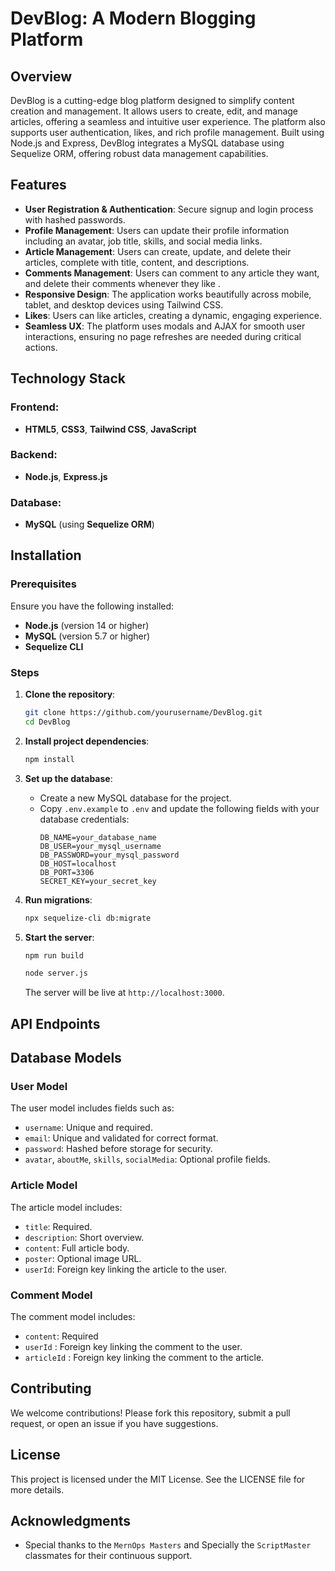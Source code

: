 
# DevBlog: A Modern Blogging Platform

## Overview
DevBlog is a cutting-edge blog platform designed to simplify content creation and management. It allows users to create, edit, and manage articles, offering a seamless and intuitive user experience. The platform also supports user authentication, likes, and rich profile management. Built using Node.js and Express, DevBlog integrates a MySQL database using Sequelize ORM, offering robust data management capabilities.

## Features
- **User Registration & Authentication**: Secure signup and login process with hashed passwords.
- **Profile Management**: Users can update their profile information including an avatar, job title, skills, and social media links.
- **Article Management**: Users can create, update, and delete their articles, complete with title, content, and descriptions.
- **Comments Management**: Users can comment to any article they want, and delete their comments whenever they like .
- **Responsive Design**: The application works beautifully across mobile, tablet, and desktop devices using Tailwind CSS.
- **Likes**: Users can like articles, creating a dynamic, engaging experience.
- **Seamless UX**: The platform uses modals and AJAX for smooth user interactions, ensuring no page refreshes are needed during critical actions.

## Technology Stack

### Frontend:
- **HTML5**, **CSS3**, **Tailwind CSS**, **JavaScript**

### Backend:
- **Node.js**, **Express.js**

### Database:
- **MySQL** (using **Sequelize ORM**)

## Installation

### Prerequisites
Ensure you have the following installed:
- **Node.js** (version 14 or higher)
- **MySQL** (version 5.7 or higher)
- **Sequelize CLI**

### Steps

1. **Clone the repository**:
   ```bash
   git clone https://github.com/yourusername/DevBlog.git
   cd DevBlog
   ```

2. **Install project dependencies**:
   ```bash
   npm install
   ```

3. **Set up the database**:
   - Create a new MySQL database for the project.
   - Copy `.env.example` to `.env` and update the following fields with your database credentials:
     ```env
     DB_NAME=your_database_name
     DB_USER=your_mysql_username
     DB_PASSWORD=your_mysql_password
     DB_HOST=localhost 
     DB_PORT=3306 
     SECRET_KEY=your_secret_key
     ```

4. **Run migrations**:
   ```bash
   npx sequelize-cli db:migrate
   ```

5. **Start the server**:
   ```bash
   npm run build
   ```
   ```bash
   node server.js
   ```
   The server will be live at `http://localhost:3000`.

## API Endpoints

<!-- ### User Management
- **POST /api/users/register**: Register a new user
- **POST /api/users/login**: Authenticate a user

### Article Management
- **GET /api/articles**: Retrieve all articles
- **POST /api/articles**: Create a new article
- **PUT /api/articles/:id**: Update an article
- **DELETE /api/articles/:id**: Delete an article -->

## Database Models

### User Model
The user model includes fields such as:
- `username`: Unique and required.
- `email`: Unique and validated for correct format.
- `password`: Hashed before storage for security.
- `avatar`, `aboutMe`, `skills`, `socialMedia`: Optional profile fields.

### Article Model
The article model includes:
- `title`: Required.
- `description`: Short overview.
- `content`: Full article body.
- `poster`: Optional image URL.
- `userId`: Foreign key linking the article to the user.

### Comment Model 
The comment model includes: 
- `content`: Required
- `userId` : Foreign key linking the comment to the user.
- `articleId` : Foreign key linking the comment to the article.

## Contributing
We welcome contributions! Please fork this repository, submit a pull request, or open an issue if you have suggestions.

## License
This project is licensed under the MIT License. See the LICENSE file for more details.

## Acknowledgments
- Special thanks to the `MernOps Masters` and Specially the `ScriptMaster` classmates for their continuous support.